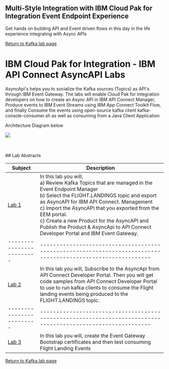 ## Multi-Style Integration with IBM Cloud Pak for Integration Event Endpoint Experience
Get hands on building API and Event driven flows in this day in the life experience integrating with Async APIs

[Return to Kafka lab page](../index.md#lab-sections)

# IBM Cloud Pak for Integration - IBM API Connect AsyncAPI Labs

AsyncApi's helps you to socialize the Kafka sources (Topics) as API's through IBM Event Gateway. The labs will enable Cloud Pak for Integration developers on how to create an Async API in IBM API Connect Manager, Produce events to IBM Event Streams using IBM App Connect Toolkit Flow, and finally Consume the events using open-source kafka client kafka-console-consumer.sh as well as consuming from a Java Client Application <br>


Architecture Diagram below <br>

![](images/component-diagram1.png)

<br>

<br>
## Lab Abstracts

|  Subject                            | Description                                            |                                                               
|-------------------------|------------------------------------------------------------------------------------------------------------|
| [Lab 1](lab1/ReadMe.md)       |In this lab you will, <br>a) Review Kafka Topics that are managed in the Event Endpoint Manager<br>b) Select the FLIGHT.LANDINGS topic and export as AsyncAPI for IBM API Connect. Management<br>c) Import the AsyncAPI that you exported from the EEM portal.<br>c) Create a new Product for the AsyncAPI and Publish the Product & AsyncApi to API Connect Developer Portal and IBM Event Gateway. 
|-------------------------|------------------------------------------------------------------------------------------------------------|
| [Lab 2](lab2/ReadMe.md)       |In this lab you will, Subscribe to the AsyncApi from API Connect Developer Portal.  Then you will get code samples from API Connect Developer Portal to use to run kafka clients to consume the Flight landing events being produced to the FLIGHT.LANDINGS topic. 
|-------------------------|------------------------------------------------------------------------------------------------------------|
| [Lab 3](lab3/README.md)       |In this lab you will, create the Event Gateway Bootstrap certificates and then test consuming Flight Landing Events

[Return to Kafka lab page](../index.md#lab-sections)
